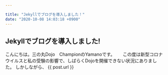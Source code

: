 ```yaml
---

title: "Jekyllでブログを導入しました！"
date: "2020-10-08 14:03:18 +0900"
---
```

## Jekyllでブログを導入しました!
こんにちは。三の丸Dojo　ChampionのYamanoです。　　
この度は新型コロナウイルスと私の受験の影響で、しばらくDojoを開催できない状況にありました。
しかしながら、
{{ post.url }}
